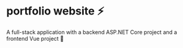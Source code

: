 # portfolio website ⚡
A full-stack application with a backend ASP.NET Core project and a frontend Vue project 🚀
